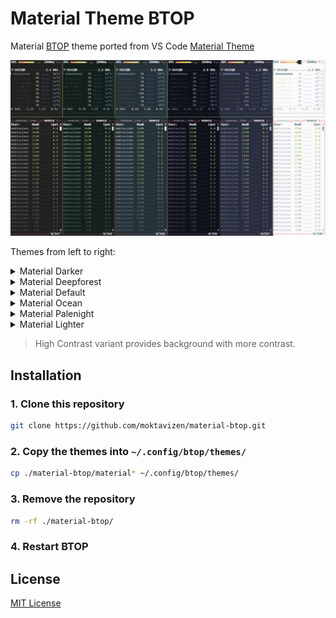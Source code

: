 # Material Theme BTOP
Material [BTOP](https://github.com/aristocratos/btop) theme ported from VS Code [Material Theme](https://github.com/material-theme/vsc-material-theme)

![Themes preview](./previews/themes-preview.png)

Themes from left to right:

<details>
    <summary>Material Darker</summary>
    <img src="./previews/material-darker.png"/>
</details>

<details>
    <summary>Material Deepforest</summary>
    <img src="./previews/material-deepforest.png"/>
</details>

<details>
    <summary>Material Default</summary>
    <img src="./previews/material-default.png"/>
</details>

<details>
    <summary>Material Ocean</summary>
    <img src="./previews/material-ocean.png"/>
</details>

<details>
    <summary>Material Palenight</summary>
    <img src="./previews/material-palenight.png"/>
</details>

<details>
    <summary>Material Lighter</summary>
    <img src="./previews/material-lighter.png"/>
</details>

> High Contrast variant provides background with more contrast.

## Installation

### 1. Clone this repository

```bash
git clone https://github.com/moktavizen/material-btop.git
```

### 2. Copy the themes into `~/.config/btop/themes/`

```bash
cp ./material-btop/material* ~/.config/btop/themes/
```

### 3. Remove the repository

```bash
rm -rf ./material-btop/
```

### 4. Restart BTOP

## License
[MIT License](./LICENSE)
